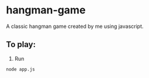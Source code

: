 # hangman-game
A classic hangman game created by me using javascript.

## To play:
1. Run 
```bash
node app.js
```
